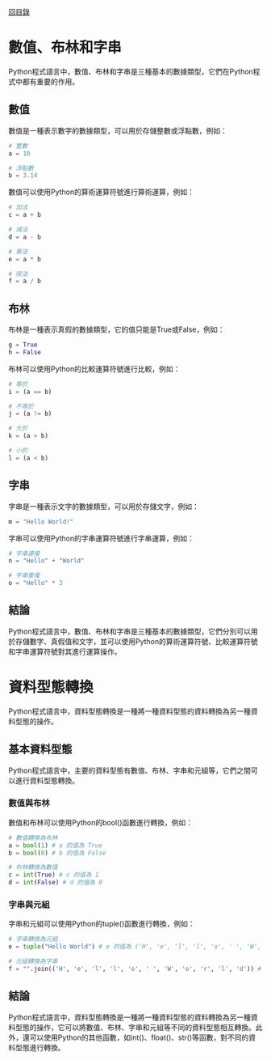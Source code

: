 [回目錄](#)

# 數值、布林和字串
Python程式語言中，數值、布林和字串是三種基本的數據類型，它們在Python程式中都有重要的作用。

## 數值
數值是一種表示數字的數據類型，可以用於存儲整數或浮點數，例如：

```python
# 整數
a = 10

# 浮點數
b = 3.14
```

數值可以使用Python的算術運算符號進行算術運算，例如：

```python
# 加法
c = a + b

# 減法
d = a - b

# 乘法
e = a * b

# 除法
f = a / b
```

## 布林
布林是一種表示真假的數據類型，它的值只能是True或False，例如：

```python
g = True
h = False
```

布林可以使用Python的比較運算符號進行比較，例如：

```python
# 等於
i = (a == b)

# 不等於
j = (a != b)

# 大於
k = (a > b)

# 小於
l = (a < b)
```

## 字串
字串是一種表示文字的數據類型，可以用於存儲文字，例如：

```python
m = "Hello World!"
```

字串可以使用Python的字串運算符號進行字串運算，例如：

```python
# 字串連接
n = "Hello" + "World"

# 字串重複
o = "Hello" * 3
```

## 結論
Python程式語言中，數值、布林和字串是三種基本的數據類型，它們分別可以用於存儲數字、真假值和文字，並可以使用Python的算術運算符號、比較運算符號和字串運算符號對其進行運算操作。


# 資料型態轉換
Python程式語言中，資料型態轉換是一種將一種資料型態的資料轉換為另一種資料型態的操作。

## 基本資料型態
Python程式語言中，主要的資料型態有數值、布林、字串和元組等，它們之間可以進行資料型態轉換。

### 數值與布林
數值和布林可以使用Python的bool()函數進行轉換，例如：

```python
# 數值轉換為布林
a = bool(1) # a 的值為 True
b = bool(0) # b 的值為 False

# 布林轉換為數值
c = int(True) # c 的值為 1
d = int(False) # d 的值為 0
```

### 字串與元組
字串和元組可以使用Python的tuple()函數進行轉換，例如：

```python
# 字串轉換為元組
e = tuple("Hello World") # e 的值為 ('H', 'e', 'l', 'l', 'o', ' ', 'W', 'o', 'r', 'l', 'd')

# 元組轉換為字串
f = "".join(('H', 'e', 'l', 'l', 'o', ' ', 'W', 'o', 'r', 'l', 'd')) # f 的值為 "Hello World"
```

## 結論
Python程式語言中，資料型態轉換是一種將一種資料型態的資料轉換為另一種資料型態的操作，它可以將數值、布林、字串和元組等不同的資料型態相互轉換。此外，還可以使用Python的其他函數，如int()、float()、str()等函數，對不同的資料型態進行轉換。

